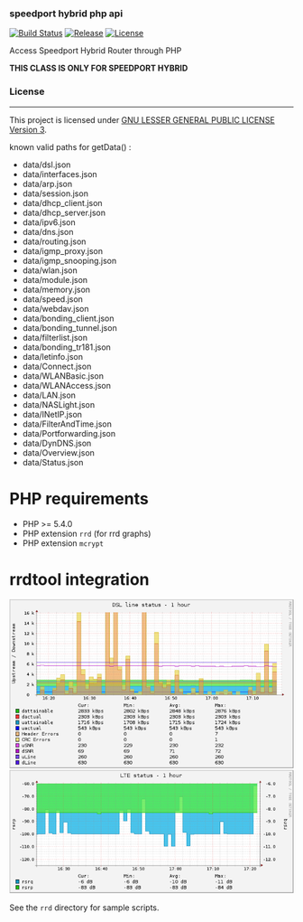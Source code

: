 ### speedport hybrid php api

[![Build Status](https://travis-ci.org/Stricted/speedport-hybrid-php-api.svg)](https://travis-ci.org/Stricted/speedport-hybrid-php-api) [![Release](https://img.shields.io/github/release/Stricted/speedport-hybrid-php-api.svg?style=flat-square)](https://github.com/Stricted/speedport-hybrid-php-api/releases/latest) [![License](https://img.shields.io/badge/license-LGPLv3-brightgreen.svg?style=flat-square)](https://github.com/Stricted/speedport-hybrid-php-api/blob/master/LICENSE)

Access Speedport Hybrid Router through PHP

**THIS CLASS IS ONLY FOR SPEEDPORT HYBRID**

### License
---
This project is licensed under [GNU LESSER GENERAL PUBLIC LICENSE Version 3](https://github.com/Stricted/speedport-hybrid-php-api/blob/master/LICENSE).

known valid paths for getData() :
 * data/dsl.json
 * data/interfaces.json
 * data/arp.json
 * data/session.json
 * data/dhcp_client.json
 * data/dhcp_server.json
 * data/ipv6.json
 * data/dns.json
 * data/routing.json
 * data/igmp_proxy.json
 * data/igmp_snooping.json
 * data/wlan.json
 * data/module.json
 * data/memory.json
 * data/speed.json
 * data/webdav.json
 * data/bonding_client.json
 * data/bonding_tunnel.json
 * data/filterlist.json
 * data/bonding_tr181.json
 * data/letinfo.json
 * data/Connect.json
 * data/WLANBasic.json
 * data/WLANAccess.json
 * data/LAN.json
 * data/NASLight.json
 * data/INetIP.json
 * data/FilterAndTime.json
 * data/Portforwarding.json
 * data/DynDNS.json
 * data/Overview.json
 * data/Status.json
 
PHP requirements
============= 
 * PHP >= 5.4.0
 * PHP extension `rrd` (for rrd graphs)
 * PHP extension `mcrypt`

rrdtool integration
=============

![dsl status](assets/dsl-1h.png)
![lte status](assets/lteinfo-1h.png)

See the ```rrd``` directory for sample scripts.